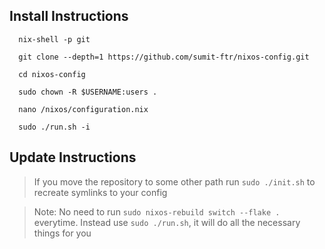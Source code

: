 ## Install Instructions
```
  nix-shell -p git
```
```
  git clone --depth=1 https://github.com/sumit-ftr/nixos-config.git
```
```
  cd nixos-config
```
```
  sudo chown -R $USERNAME:users .
```
```
  nano /nixos/configuration.nix
```
```
  sudo ./run.sh -i
```

## Update Instructions
> If you move the repository to some other path run `sudo ./init.sh` to recreate symlinks to your config

> Note: No need to run `sudo nixos-rebuild switch --flake .` everytime. Instead use `sudo ./run.sh`, it will do all the necessary things for you
